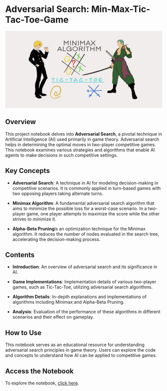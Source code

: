 # Adversarial Search:  Min-Max-Tic-Tac-Toe-Game

![Image](images/Capture.PNG)

## Overview

This project notebook delves into **Adversarial Search**, a pivotal technique in Artificial Intelligence (AI) used primarily in game theory. Adversarial search helps in determining the optimal moves in two-player competitive games. This notebook examines various strategies and algorithms that enable AI agents to make decisions in such competitive settings.

## Key Concepts

- **Adversarial Search**: A technique in AI for modeling decision-making in competitive scenarios. It is commonly applied in turn-based games with two opposing players taking alternate turns.

- **Minimax Algorithm**: A fundamental adversarial search algorithm that aims to minimize the possible loss for a worst-case scenario. In a two-player game, one player attempts to maximize the score while the other strives to minimize it.

- **Alpha-Beta Pruning**is an optimization technique for the Minimax algorithm. It reduces the number of nodes evaluated in the search tree, accelerating the decision-making process.

## Contents

- **Introduction**: An overview of adversarial search and its significance in AI.

- **Game Implementations**: Implementation details of various two-player games, such as Tic-Tac-Toe, utilizing adversarial search algorithms.

- **Algorithm Details**: In-depth explanations and implementations of algorithms including Minimax and Alpha-Beta Pruning.

- **Analysis**: Evaluation of the performance of these algorithms in different scenarios and their effect on gameplay.

## How to Use

This notebook serves as an educational resource for understanding adversarial search principles in game theory. Users can explore the code and concepts to understand how AI can be applied to competitive games.

## Access the Notebook

To explore the notebook, [click here](#AdversialSearch.ipynb). 


